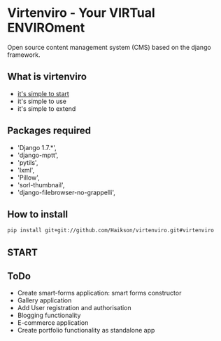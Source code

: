 # Virtenviro - Your VIRTual ENVIROment

Open source content management system (CMS) based on the django framework.


## What is virtenviro

* [it's simple to start](#start)
* it's simple to use
* it's simple to extend

## Packages required

* 'Django 1.7.*',
* 'django-mptt',
* 'pytils',
* 'lxml',
* 'Pillow',
* 'sorl-thumbnail',
* 'django-filebrowser-no-grappelli',


## How to install

```sh
pip install git+git://github.com/Haikson/virtenviro.git#virtenviro
```


## <a name="start"></a>START

## ToDo


* Create smart-forms application: smart forms constructor
* Gallery application
* Add User registration and authorisation
* Blogging functionality
* E-commerce application
* Create portfolio functionality as standalone app 